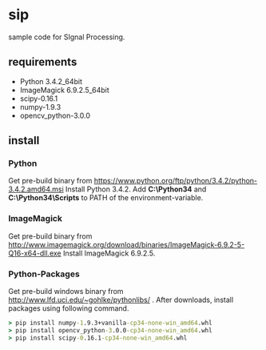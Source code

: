 # sip
sample code for SIgnal Processing.

## requirements
 - Python 3.4.2_64bit 
 - ImageMagick 6.9.2.5_64bit
 - scipy-0.16.1
 - numpy-1.9.3
 - opencv_python-3.0.0

## install 
### Python
Get pre-build binary from https://www.python.org/ftp/python/3.4.2/python-3.4.2.amd64.msi 
Install Python 3.4.2.
Add **C:\Python34** and **C:\Python34\Scripts** to PATH of the environment-variable.

### ImageMagick
Get pre-build binary from http://www.imagemagick.org/download/binaries/ImageMagick-6.9.2-5-Q16-x64-dll.exe
Install ImageMagick 6.9.2.5.

### Python-Packages
Get pre-build windows binary from http://www.lfd.uci.edu/~gohlke/pythonlibs/ .
After downloads, install packages using following command.
```bat
> pip install numpy-1.9.3+vanilla-cp34-none-win_amd64.whl
> pip install opencv_python-3.0.0-cp34-none-win_amd64.whl
> pip install scipy-0.16.1-cp34-none-win_amd64.whl
```


